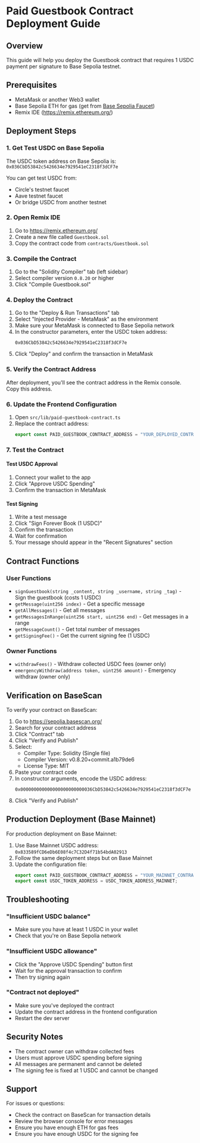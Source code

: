 # Paid Guestbook Contract Deployment Guide

## Overview
This guide will help you deploy the Guestbook contract that requires 1 USDC payment per signature to Base Sepolia testnet.

## Prerequisites
- MetaMask or another Web3 wallet
- Base Sepolia ETH for gas (get from [Base Sepolia Faucet](https://www.coinbase.com/faucets/base-ethereum-goerli-faucet))
- Remix IDE (https://remix.ethereum.org/)

## Deployment Steps

### 1. Get Test USDC on Base Sepolia
The USDC token address on Base Sepolia is: `0x036CbD53842c5426634e7929541eC2318f3dCF7e`

You can get test USDC from:
- Circle's testnet faucet
- Aave testnet faucet
- Or bridge USDC from another testnet

### 2. Open Remix IDE
1. Go to https://remix.ethereum.org/
2. Create a new file called `Guestbook.sol`
3. Copy the contract code from `contracts/Guestbook.sol`

### 3. Compile the Contract
1. Go to the "Solidity Compiler" tab (left sidebar)
2. Select compiler version `0.8.20` or higher
3. Click "Compile Guestbook.sol"

### 4. Deploy the Contract
1. Go to the "Deploy & Run Transactions" tab
2. Select "Injected Provider - MetaMask" as the environment
3. Make sure your MetaMask is connected to Base Sepolia network
4. In the constructor parameters, enter the USDC token address:
   ```
   0x036CbD53842c5426634e7929541eC2318f3dCF7e
   ```
5. Click "Deploy" and confirm the transaction in MetaMask

### 5. Verify the Contract Address
After deployment, you'll see the contract address in the Remix console. Copy this address.

### 6. Update the Frontend Configuration
1. Open `src/lib/paid-guestbook-contract.ts`
2. Replace the contract address:
   ```typescript
   export const PAID_GUESTBOOK_CONTRACT_ADDRESS = "YOUR_DEPLOYED_CONTRACT_ADDRESS" as const;
   ```

### 7. Test the Contract

#### Test USDC Approval
1. Connect your wallet to the app
2. Click "Approve USDC Spending"
3. Confirm the transaction in MetaMask

#### Test Signing
1. Write a test message
2. Click "Sign Forever Book (1 USDC)"
3. Confirm the transaction
4. Wait for confirmation
5. Your message should appear in the "Recent Signatures" section

## Contract Functions

### User Functions
- `signGuestbook(string _content, string _username, string _tag)` - Sign the guestbook (costs 1 USDC)
- `getMessage(uint256 index)` - Get a specific message
- `getAllMessages()` - Get all messages
- `getMessagesInRange(uint256 start, uint256 end)` - Get messages in a range
- `getMessageCount()` - Get total number of messages
- `getSigningFee()` - Get the current signing fee (1 USDC)

### Owner Functions
- `withdrawFees()` - Withdraw collected USDC fees (owner only)
- `emergencyWithdraw(address token, uint256 amount)` - Emergency withdraw (owner only)

## Verification on BaseScan

To verify your contract on BaseScan:

1. Go to https://sepolia.basescan.org/
2. Search for your contract address
3. Click "Contract" tab
4. Click "Verify and Publish"
5. Select:
   - Compiler Type: Solidity (Single file)
   - Compiler Version: v0.8.20+commit.a1b79de6
   - License Type: MIT
6. Paste your contract code
7. In constructor arguments, encode the USDC address:
   ```
   0x000000000000000000000000036CbD53842c5426634e7929541eC2318f3dCF7e
   ```
8. Click "Verify and Publish"

## Production Deployment (Base Mainnet)

For production deployment on Base Mainnet:

1. Use Base Mainnet USDC address: `0x833589fCD6eDb6E08f4c7C32D4f71b54bdA02913`
2. Follow the same deployment steps but on Base Mainnet
3. Update the configuration file:
   ```typescript
   export const PAID_GUESTBOOK_CONTRACT_ADDRESS = "YOUR_MAINNET_CONTRACT_ADDRESS" as const;
   export const USDC_TOKEN_ADDRESS = USDC_TOKEN_ADDRESS_MAINNET;
   ```

## Troubleshooting

### "Insufficient USDC balance"
- Make sure you have at least 1 USDC in your wallet
- Check that you're on Base Sepolia network

### "Insufficient USDC allowance"
- Click the "Approve USDC Spending" button first
- Wait for the approval transaction to confirm
- Then try signing again

### "Contract not deployed"
- Make sure you've deployed the contract
- Update the contract address in the frontend configuration
- Restart the dev server

## Security Notes

- The contract owner can withdraw collected fees
- Users must approve USDC spending before signing
- All messages are permanent and cannot be deleted
- The signing fee is fixed at 1 USDC and cannot be changed

## Support

For issues or questions:
- Check the contract on BaseScan for transaction details
- Review the browser console for error messages
- Ensure you have enough ETH for gas fees
- Ensure you have enough USDC for the signing fee
